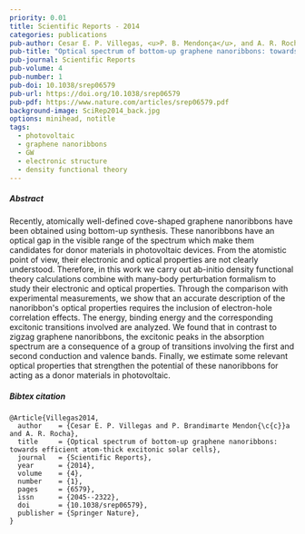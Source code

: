 ```yaml
---
priority: 0.01
title: Scientific Reports - 2014
categories: publications
pub-author: Cesar E. P. Villegas, <u>P. B. Mendonça</u>, and A. R. Rocha
pub-title: "Optical spectrum of bottom-up graphene nanoribbons: towards efficient atom-thick excitonic solar cells"
pub-journal: Scientific Reports
pub-volume: 4
pub-number: 1
pub-doi: 10.1038/srep06579
pub-url: https://doi.org/10.1038/srep06579
pub-pdf: https://www.nature.com/articles/srep06579.pdf
background-image: SciRep2014_back.jpg
options: minihead, notitle
tags:
  - photovoltaic
  - graphene nanoribbons
  - GW
  - electronic structure
  - density functional theory
---
```


##### Abstract

Recently, atomically well-defined cove-shaped graphene nanoribbons have been obtained using bottom-up synthesis.
These nanoribbons have an optical gap in the visible range of the spectrum which make them candidates for donor materials in photovoltaic devices.
From the atomistic point of view, their electronic and optical properties are not clearly understood.
Therefore, in this work we carry out ab-initio density functional theory calculations combine with many-body perturbation formalism to study their electronic and optical properties.
Through the comparison with experimental measurements, we show that an accurate description of the nanoribbon's optical properties requires the inclusion of electron-hole correlation effects.
The energy, binding energy and the corresponding excitonic transitions involved are analyzed.
We found that in contrast to zigzag graphene nanoribbons, the excitonic peaks in the absorption spectrum are a consequence of a group of transitions involving the first and second conduction and valence bands.
Finally, we estimate some relevant optical properties that strengthen the potential of these nanoribbons for acting as a donor materials in photovoltaic.

##### Bibtex citation

```
@Article{Villegas2014,
  author    = {Cesar E. P. Villegas and P. Brandimarte Mendon{\c{c}}a and A. R. Rocha},
  title     = {Optical spectrum of bottom-up graphene nanoribbons: towards efficient atom-thick excitonic solar cells},
  journal   = {Scientific Reports},
  year      = {2014},
  volume    = {4},
  number    = {1},
  pages     = {6579},
  issn      = {2045--2322},
  doi       = {10.1038/srep06579},
  publisher = {Springer Nature},
}
```
